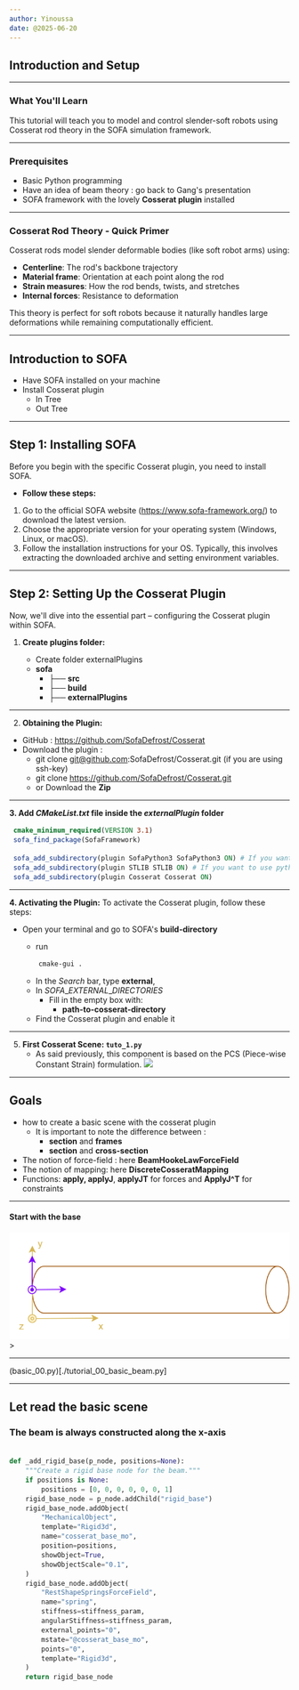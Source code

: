 ```yaml
---
author: Yinoussa
date: @2025-06-20
---
```


## Introduction and Setup

---
### What You'll Learn

This tutorial will teach you to model and control slender-soft robots using Cosserat rod theory in the SOFA simulation framework. 

---

### Prerequisites

- Basic Python programming
- Have an idea of beam theory : go back to Gang's presentation 
- SOFA framework with the lovely **Cosserat plugin** installed

---

### Cosserat Rod Theory - Quick Primer

Cosserat rods model slender deformable bodies (like soft robot arms) using:

- **Centerline**: The rod's backbone trajectory
- **Material frame**: Orientation at each point along the rod
- **Strain measures**: How the rod bends, twists, and stretches
- **Internal forces**: Resistance to deformation

This theory is perfect for soft robots because it naturally handles large deformations while remaining computationally efficient.

---

## **Introduction to SOFA**

- Have SOFA installed on your machine
- Install Cosserat plugin
  - In Tree
  - Out Tree

---

## **Step 1: Installing SOFA**

Before you begin with the specific Cosserat plugin, you need to install SOFA.

- **Follow these steps:**

1. Go to the official SOFA website (<https://www.sofa-framework.org/>) to download the latest version.
2. Choose the appropriate version for your operating system (Windows, Linux, or macOS).
3. Follow the installation instructions for your OS. Typically, this involves extracting the downloaded archive and setting environment variables.

---

## **Step 2: Setting Up the Cosserat Plugin**

Now, we'll dive into the essential part – configuring the Cosserat plugin within SOFA.

1. **Create plugins folder:**

   - Create folder externalPlugins
   - **sofa**
     - ├── **src**
     - ├── **build**
     - ├── **externalPlugins**

---

2. **Obtaining the Plugin:**

- GitHub : <https://github.com/SofaDefrost/Cosserat>
- Download the plugin :
  - git clone <git@github.com>:SofaDefrost/Cosserat.git (if you are using ssh-key)
  - git clone <https://github.com/SofaDefrost/Cosserat.git>
  - or Download the **Zip**

---

**3. Add _CMakeList.txt_ file inside the _externalPlugin_ folder**

```Cmake
 cmake_minimum_required(VERSION 3.1)
 sofa_find_package(SofaFramework)

 sofa_add_subdirectory(plugin SofaPython3 SofaPython3 ON) # If you want to use python
 sofa_add_subdirectory(plugin STLIB STLIB ON) # If you want to use python & Cosserat prefabs
 sofa_add_subdirectory(plugin Cosserat Cosserat ON)
```

---

**4. Activating the Plugin:** To activate the Cosserat plugin, follow these steps:

- Open your terminal and go to SOFA's **build-directory**

  - run

  ```bash
      cmake-gui .
  ```

  - In the _Search_ bar, type **external**,
  - In $SOFA\_EXTERNAL\_DIRECTORIES$
    - Fill in the empty box with:
      - **path-to-cosserat-directory**
  - Find the Cosserat plugin and enable it

---

5. **First Cosserat Scene: `tuto_1.py`**
   - As said previously, this component is based on the PCS (Piece-wise Constant Strain) formulation.
     ![](../images/Pasted%20image%2020231102173536.png)

---

## **Goals**

- how to create a basic scene with the cosserat plugin
  - It is important to note the difference between :
    - **section** and **frames**
    - **section** and **cross-section**
- The notion of force-field : here **BeamHookeLawForceField**
- The notion of mapping: here **DiscreteCosseratMapping**
- Functions: **apply, applyJ**, **applyJT** for forces and **ApplyJ^T** for constraints

---

#### Start with the base

![600](../../docs/images/exemple_rigid_translation.png)>

---

(basic_00.py)[./tutorial_00_basic_beam.py]

---

## Let read the basic scene

### The beam is always constructed along the x-axis

```python

def _add_rigid_base(p_node, positions=None):
    """Create a rigid base node for the beam."""
    if positions is None:
        positions = [0, 0, 0, 0, 0, 0, 1]
    rigid_base_node = p_node.addChild("rigid_base")
    rigid_base_node.addObject(
        "MechanicalObject",
        template="Rigid3d",
        name="cosserat_base_mo",
        position=positions,
        showObject=True,
        showObjectScale="0.1",
    )
    rigid_base_node.addObject(
        "RestShapeSpringsForceField",
        name="spring",
        stiffness=stiffness_param,
        angularStiffness=stiffness_param,
        external_points="0",
        mstate="@cosserat_base_mo",
        points="0",
        template="Rigid3d",
    )
    return rigid_base_node
```
